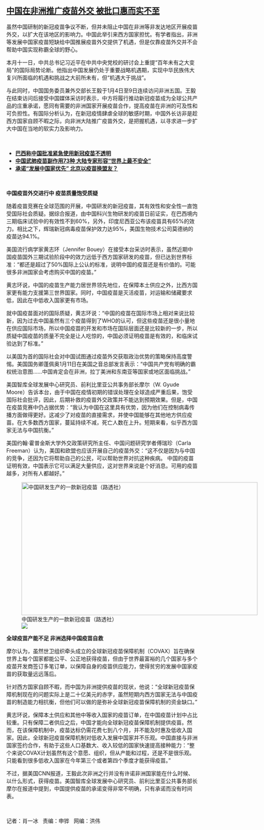 <!--1610483220000-->
[中国在非洲推广疫苗外交  被批口惠而实不至](https://www.rfa.org/mandarin/yataibaodao/junshiwaijiao/bx-01122021115220.html)
------

<p></p><p>虽然中国研制的新冠疫苗争议不断，但并未阻止中国在非洲等非发达地区开展疫苗外交，以扩大在该地区的影响力。中国此举引来西方国家担忧。有学者指出，非洲等发展中国家疫苗短缺给中国推展疫苗外交提供了机遇，但是仅靠疫苗外交并不会帮助中国实现称霸全球的野心。</p><p>本月十一日，中共总书记习近平在中共中央党校的研讨会上重提“百年未有之大变局”的国际局势论断。他指出中国发展仍处于重要战略机遇期，实现中华民族伟大复兴所面临的机遇和挑战之大前所未有，但“机遇大于挑战”。</p><p>与此同时，中国国务委员兼外交部长王毅于1月4日至9日连续访问非洲五国。王毅在结束访问后接受中国媒体采访时表示，中方将履行推动新冠疫苗成为全球公共产品的庄重承诺，愿同有需要的非洲国家开展疫苗合作，提高疫苗在非洲的可及性和可负担性。有国际分析认为，在新冠疫情肆虐全球的敏感时期，中国外长访非是趁西方国家自顾不暇之际，向非洲大陆推广疫苗外交，是把握机遇，以寻求进一步扩大中国在当地的软实力及影响力。</p><p><br/></p><ul><li><a href="https://www.rfa.org/mandarin/Xinwen/5-12152020122950.html"><strong>巴西称中国批准紧急使用新冠疫苗不透明</strong></a></li><li><strong><a href="https://www.rfa.org/mandarin/yataibaodao/huanjing/gf1-01062021045140.html">中国武肺疫苗副作用73种 大陆专家形容“世界上最不安全”</a></strong></li><li><strong><a href="https://www.rfa.org/mandarin/yataibaodao/junshiwaijiao/gf1-10092020073822.html">承诺“发展中国家优先” 北京以疫苗换盟友？</a></strong></li></ul><p><br/></p><p><strong>中国疫苗外交进行中 疫苗质量饱受质疑</strong></p><p>随着疫苗竞赛在全球范围的开展，中国研发的新冠疫苗，其有效性和安全性一直饱受国际社会质疑。据综合报道，由中国科兴生物研发的疫苗日前证实，在巴西境内三期临床试验中的有效性不到60%，另外，印度尼西亚公布该疫苗具有65%的效力。相比之下，辉瑞新冠病毒疫苗保护效力达95%，美国生物技术公司莫德纳的疫苗达94.1%。</p><p>美国流行病学家黄志环（Jennifer Bouey）在接受本台采访时表示，虽然近期中国疫苗国外三期试验阶段中的效力远低于西方国家研发的疫苗，但已达到世界标准：“都还是超过了50%国际上公认的标准，说明中国的疫苗还是有价值的。可能很多非洲国家会考虑购买中国的疫苗。”</p><p>黄志环说，中国的疫苗生产能力居世界领先地位，在保障本土供应之外，比西方国家更有能力支援第三世界国家。同时，中国疫苗是灭活疫苗，对运输和储藏要求低，因此在中低收入国家更有市场。</p><p>就中国疫苗面对的国际质疑，黄志环说：“中国的疫苗在国际市场上相对来说比较新，因为过去中国虽然有三个疫苗得到了WHO的认可，但这些疫苗还是很小量地在供应国际市场，所以中国疫苗的开发和市场在国际层面还是比较新的一步，所以质疑中国疫苗的质量不完全是让人吃惊的，中国必须证明疫苗是有效的，和临床试验达到了标准。”</p><p>以美国为首的国际社会对中国试图通过疫苗外交获取政治优势的策略保持高度警惕。美国国务卿蓬佩奥1月11日在美国之音总部发言表示：“中国共产党有明确的霸权统治意图……中国肯定会在非洲，拉丁美洲和东南亚等国家或地区面临挑战。”</p><p>美国智库全球发展中心研究员、前利比里亚公共事务部长摩尔（W. Gyude Moore）告诉本台，由于中国在疫情初期的错误处理在全球造成严重后果，饱受国际社会批评，因此，后期补救的疫苗外交政策并不能达到预期效果。但是，中国在疫苗竞赛中仍占据优势：“我认为中国在这里具有优势，因为他们在控制病毒传播方面做得更好。这减少了对疫苗的直接需求，并使中国能够在其他地方供应疫苗。在大多数西方国家，蔓延持续不减，死亡人数在上升。短期来看，似乎西方国家无法与中国抗衡。”</p><p>美国约翰·霍普金斯大学外交政策研究所主任、中国问题研究学者傅瑞珍（Carla Freeman）认为，美国和欧盟也应该开展自己的疫苗外交：“这不仅是因为与中国的竞争，还因为它将帮助自己的公民，可以帮助世界对抗这种疾病。 中国的疫苗证明有效，中国表示它可以满足大量供应，这对世界来说是个好消息。可用的疫苗越多，对所有人都越好。”</p><p><figure class="image-richtext image-inline captioned" style="width:622px;"><img alt="中国研发生产的一款新冠疫苗（路透社）" height="350" src="https://www.rfa.org/mandarin/yataibaodao/junshiwaijiao/bx-01122021115220.html/bx0112a.jpg/@@images/3401ef05-c083-4ec8-81e1-2c2967eeb860.jpeg" title="bx0112a.jpg" width="622"/><figcaption class="image-caption">中国研发生产的一款新冠疫苗（路透社）</figcaption><small></small><div id="zoomattribute"><a data-caption="中国研发生产的一款新冠疫苗（路透社）" data-fancybox="" href="https://www.rfa.org/mandarin/yataibaodao/junshiwaijiao/bx-01122021115220.html/bx0112a.jpg" id="single_image" title="中国研发生产的一款新冠疫苗（路透社）"><img src="/++plone++rfa-resources/img/icon-zoom.png"/></a></div></figure></p><p><strong>全球疫苗产能不足 非洲选择中国疫苗自救</strong></p><p>摩尔认为，虽然世卫组织牵头成立的全球新冠疫苗保障机制（COVAX）旨在确保世界上每个国家都能公平、公正地获得疫苗，但由于世界最富裕的几个国家与多个疫苗开发商签订多笔订单，以保障自身的疫苗供应能力，使得贫穷的发展中国家疫苗的获取量远远落后。</p><p>针对西方国家自顾不暇，而中国为非洲提供疫苗的现状，他说：“全球新冠疫苗保障机制现在的问题实际上是二十亿美元的赤字，虽然短期内西方国家无法与中国疫苗的制造能力相抗衡，但他们可以做的是弥补全球新冠疫苗保障机制的资金缺口。”</p><p>黄志环说，保障本土供应和其他中等收入国家的疫苗订单，在中国疫苗计划中占比较重。只有保障二者供应之后，中国才能向全球新冠疫苗保障机制提供疫苗。然而，在该保障机制中，疫苗达标仍需花费七到八个月，并不能及时惠及低收入国家。因此，全球新冠疫苗保障机制对低收入发展中国家并不乐观。中国直接与非洲国家签约合作，有助于这些人口基数大、收入较低的国家快速提高接种能力：“整个来说COVAX计划虽然有这个意愿、组织，但从产能和过程，还是不是很乐观。只能看到很多低收入国家在今年第三个或者第四个季度才能获得疫苗。”</p><p>不过，据美国CNN报道，王毅此次非洲之行并没有许诺非洲国家能在什么时候、以什么形式，获得疫苗。美国智库全球发展中心研究员、前利比里亚公共事务部长摩尔在报道中提到，中国提供疫苗的承诺变得非常不明确，只有承诺而没有时间表。</p><p><br/></p><p><span>记者：肖一冰   责编：申铧   网编：洪伟</span></p>
